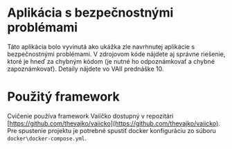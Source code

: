 # Aplikácia s bezpečnostnými problémami

Táto aplikácia bolo vyvinutá ako ukážka zle navrhnutej aplikácie s bezpečnostnými problémami. V zdrojovom kóde nájdete aj správne 
riešenie, ktoré je hneď za chybným kódom (je nutné ho odpoznámkovať a chybné zapoznámkovať). Detaily nájdete vo VAII prednáške 10.

# Použitý framework

Cvičenie používa framework Vaííčko dostupný v repozitári [https://github.com/thevajko/vaiicko](https://github.com/thevajko/vaiicko). Pre spustenie
projektu je potrebné spustiť docker konfiguráciu zo súboru `docker\docker-compose.yml`.  
